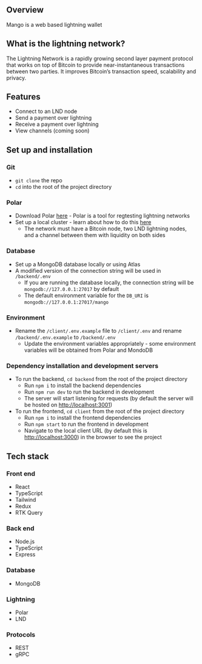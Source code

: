 ## Overview

Mango is a web based lightning wallet

## What is the lightning network?

The Lightning Network is a rapidly growing second layer payment protocol that works on top of Bitcoin to provide near-instantaneous transactions between two parties. It improves Bitcoin’s transaction speed, scalability and privacy.

## Features

- Connect to an LND node
- Send a payment over lightning
- Receive a payment over lightning
- View channels (coming soon)


## Set up and installation

### Git

- `git clone` the repo
- `cd` into the root of the project directory

### Polar

- Download Polar [here](https://lightningpolar.com/) - Polar is a tool for regtesting lightning networks
- Set up a local cluster - learn about how to do this [here](https://docs.lightning.engineering/lapps/guides/polar-lapps/local-cluster-setup-with-polar)
    - The network must have a Bitcoin node, two LND lightning nodes, and a channel between them with liquidity on both sides

### Database

- Set up a MongoDB database locally or using Atlas
- A modified version of the connection string will be used in `/backend/.env`
    - If you are running the database locally, the connection string will be `mongodb://127.0.0.1:27017` by default
    - The default environment variable for the `DB_URI` is `mongodb://127.0.0.1:27017/mango`

### Environment

- Rename the `/client/.env.example` file to `/client/.env` and rename `/backend/.env.example` to `/backend/.env`
    - Update the environment variables appropriately  - some environment variables will be obtained from Polar and MondoDB

### Dependency installation and development servers

- To run the backend, `cd backend` from the root of the project directory
    - Run `npm i` to install the backend dependencies
    - Run `npm run dev` to run the backend in development
    - The server will start listening for requests (by default the server will be hosted on [http://localhost:3001](http://localhost:3001/))
- To run the frontend, `cd client` from the root of the project directory
    - Run `npm i` to install the frontend dependencies
    - Run `npm start` to run the frontend in development
    - Navigate to the local client URL (by default this is [http://localhost:3000](http://localhost:3000/)) in the browser to see the project

## Tech stack

### Front end

- React
- TypeScript
- Tailwind
- Redux
- RTK Query

### Back end

- Node.js
- TypeScript
- Express

### Database

- MongoDB

### Lightning

- Polar
- LND

### Protocols

- REST
- gRPC